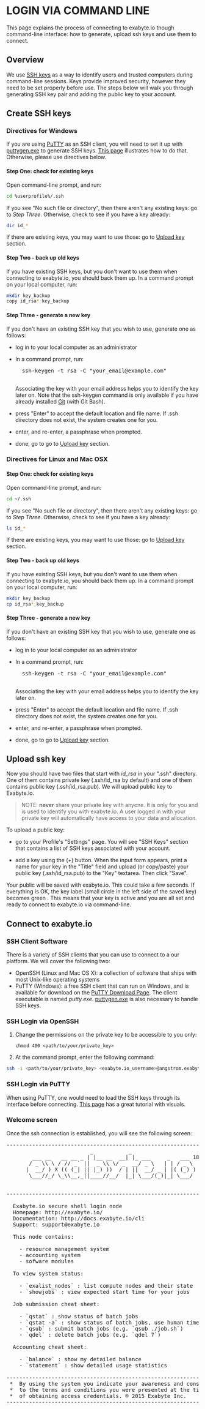 # LOGIN VIA COMMAND LINE

This page explains the process of connecting to exabyte.io though command-line interface: how to generate, upload ssh keys and use them to connect.


## Overview

We use <a class="text-muted" href="https://wiki.archlinux.org/index.php/SSH_keys" target="_blank">SSH keys</a> as a way to identify users and trusted computers during command-line sessions. Keys provide improved security, however they need to be set properly before use. The steps below will walk you through generating SSH key pair and adding the public key to your account.


## Create SSH keys

### Directives for Windows

If you are using <a class="text-muted" href="http://www.chiark.greenend.org.uk/~sgtatham/putty/download.html" target="_blank">PuTTY</a> as an SSH client, you will need to set it up with <a class="text-muted" href="http://the.earth.li/~sgtatham/putty/latest/x86/putty.exe" target="_blank">puttygen.exe</a> to generate SSH keys. <a href="http://www.rackspace.com/knowledge_center/article/generating-rsa-keys-with-ssh-puttygen" target="_blank">This page</a> illustrates how to do that. Otherwise, please use directives below.

#### Step One: check for existing keys

Open command-line prompt, and run:

```bash
cd %userprofile%/.ssh
```

If you see "No such file or directory", then there aren't any existing keys: go to *Step Three*. Otherwise, check to see if you have a key already:

```bash
dir id_*
```

If there are existing keys, you may want to use those: go to [Upload key](#upload-ssh-key) section.

#### Step Two - back up old keys</p>

If you have existing SSH keys, but you don't want to use them when connecting to exabyte.io, you should back them up. In a command prompt on your local computer, run:

```bash
mkdir key_backup
copy id_rsa* key_backup
```


#### Step Three - generate a new key</p>

If you don't have an existing SSH key that you wish to use, generate one as follows:

- log in to your local computer as an administrator
- In a command prompt, run:

    <pre>
    ssh-keygen -t rsa -C "your_email@example.com"
    </pre>

    Associating the key with your email address helps you to identify the key later on. Note that the ssh-keygen command is only available if you have already installed <a class="text-muted" href="https://git-scm.com/download/win">Git</a> (with Git Bash).

- press "Enter" to accept the default location and file name. If .ssh directory does not exist, the system creates one for you.
- enter, and re-enter, a passphrase when prompted.
- done, go to go to [Upload key](#upload-ssh-key) section.


### Directives for Linux and Mac OSX

#### Step One: check for existing keys

Open command-line prompt, and run:

```bash
cd ~/.ssh
```

If you see "No such file or directory", then there aren't any existing keys: go to *Step Three*. Otherwise, check to see if you have a key already:

```bash
ls id_*
```

If there are existing keys, you may want to use those: go to [Upload key](#upload-ssh-key) section.

#### Step Two - back up old keys

If you have existing SSH keys, but you don't want to use them when connecting to exabyte.io, you should back them up. In a command prompt on your local computer, run:

```bash
mkdir key_backup
cp id_rsa* key_backup
```

#### Step Three - generate a new key

If you don't have an existing SSH key that you wish to use, generate one as follows:

- log in to your local computer as an administrator
- In a command prompt, run:

    <pre>
    ssh-keygen -t rsa -C "your_email@example.com"
    </pre>

    Associating the key with your email address helps you to identify the key later on.

- press "Enter" to accept the default location and file name. If .ssh directory does not exist, the system creates one for you.
- enter, and re-enter, a passphrase when prompted.
- done, go to go to [Upload key](#upload-ssh-key) section.

## Upload ssh key

Now you should have two files that start with *id_rsa* in your ".ssh" directory. One of them contains private key (.ssh/id_rsa by default) and one of them contains public key (.ssh/id_rsa.pub). We will upload public key to Exabyte.io.

> NOTE: **never** share your private key with anyone. It is only for you and is used to identify you with exabyte.io. A user logged in with your private key will automatically have access to your data and allocation.

To upload a public key:

- go to your Profile's "Settings" page. You will see "SSH Keys" section that contains a list of SSH keys associated with your account.

- add a key using the (+) button. When the input form appears, print a name for your key in the "Title" field and upload (or copy/paste) your public key (.ssh/id_rsa.pub) to the "Key" textarea. Then click "Save".

Your public will be saved with exabyte.io. This could take a few seconds. If everything is OK, the key label  (small circle in the left side of the saved key) becomes green <!-- <i class="zmdi zmdi-circle m-t-15 sl-state-indicator recent"></i> -->. This means that your key is active and you are all set and ready to connect to exabyte.io via command-line.


## Connect to exabyte.io

### SSH Client Software

There is a variety of SSH clients that you can use to connect to a our platform. We will cover the following two:</p>

- OpenSSH (Linux and Mac OS X): a collection of software that ships with most Unix-like operating systems
- PuTTY (Windows): a free SSH client that can run on Windows, and is available for download on the <a href="http://www.chiark.greenend.org.uk/~sgtatham/putty/download.html" target="_blank">PuTTY Download Page</a>. The client executable is named *putty.exe*. <a href="http://the.earth.li/~sgtatham/putty/latest/x86/putty.exe" target="_blank">puttygen.exe</a> is also necessary to handle SSH keys.

### SSH Login via OpenSSH

1. Change the permissions on the private key to be accessible to you only:

    ```
    chmod 400 <path/to/your/private_key>
    ```

2. At the command prompt, enter the following command:

```bash
ssh -i <path/to/your/private_key> <exabyte.io_username>@angstrom.exabyte.io
```

### SSH Login via PuTTY

When using PuTTY, one would need to load the SSH keys through its interface before connecting. <a href="http://www.rackspace.com/knowledge_center/article/logging-in-with-an-ssh-private-key-on-windows" target="_blank">This page</a> has a great tutorial with visuals.

### Welcome screen

Once the ssh connection is established, you will see the following screen:

<pre>
------------------------------------------------------------------
                          _           _
        ___ __   __ __ _ | |__ __  __| |_ ___     _   ___ 18
       / _ \\ \ / // _` ||  _ \\ \/ _  __/ _ \   | | / _ \
      |  __/ ) X (( (_| || |_) ))  / | ||  __/ _ | |( (_) )
       \___//_/ \_\\__,_||____//__/  |_| \___/(_)|_| \___/


------------------------------------------------------------------

  Exabyte.io secure shell login node
  Homepage: http://exabyte.io/
  Documentation: http://docs.exabyte.io/cli
  Support: support@exabyte.io

  This node contains:

    - resource management system
    - accounting system
    - sofware modules

  To view system status:

    - `exalist_nodes` : list compute nodes and their state
    - `showjobs` : view expected start time for your jobs

  Job submission cheat sheet:

    - `qstat` : show status of batch jobs
    - `qstat -a` : show status of batch jobs, use human time
    - `qsub` : submit batch jobs (e.g. `qsub ./job.sh`)
    - `qdel` : delete batch jobs (e.g. `qdel 7`)

  Accounting cheat sheet:

    - `balance` : show my detailed balance
    - `statement` : show detailed usage statistics

------------------------------------------------------------------
 *  By using the system you indicate your awareness and consent  *
 *  to the terms and conditions you were presented at the time   *
 *  of obtaining access credentials. ® 2015 Exabyte Inc.         *
------------------------------------------------------------------
</pre>
